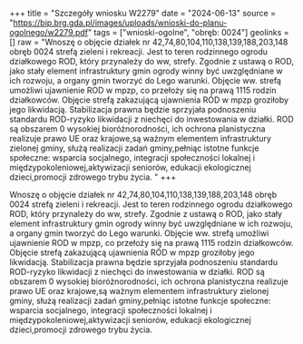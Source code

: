 +++
title = "Szczegóły wniosku W2279"
date = "2024-06-13"
source = "https://bip.brg.gda.pl/images/uploads/wnioski-do-planu-ogolnego/w2279.pdf"
tags = ["wnioski-ogolne", "obręb: 0024"]
geolinks = []
raw = "Wnoszę o objęcie działek nr 42,74,80,104,110,138,139,188,203,148 obręb 0024 strefą zieleni i rekreacji. Jest to teren rodzinnego ogrodu działkowego ROD, który przynależy do ww, strefy. Zgodnie z ustawą o ROD, jako stały element infrastruktury gmin ogrody winny być uwzględniane w ich rozwoju, a organy gmin tworzyć do Lego warunki. Objęcie ww. strefą umożliwi ujawnienie ROD w mpzp, co przełoży się na prawą 1115 rodzin działkowców. Objęcie strefą zakazującą ujawnienia RÓD w mpzp groziłoby jego likwidacją. Stabilizacja prawna będzie sprzyjała podnoszeniu standardu ROD-ryzyko likwidacji z niechęci do inwestowania w działki. ROD są obszarem 0 wysokiej bioróżnorodności, ich ochrona planistyczna realizuje prawo UE oraz krajowe,są ważnym elementem infrastruktury zielonej gminy, służą realizacji zadań gminy,pełniąc istotne funkcje społeczne: wsparcia socjalnego, integracji społeczności lokalnej i międzypokoleniowej,aktywizacji seniorów, edukacji ekologicznej dzieci,promocji zdrowego trybu życia. "
+++

Wnoszę o objęcie działek nr 42,74,80,104,110,138,139,188,203,148 obręb 0024
strefą zieleni i rekreacji. Jest to teren rodzinnego ogrodu działkowego ROD, który przynależy do
ww, strefy. Zgodnie z ustawą o ROD, jako stały element infrastruktury gmin ogrody winny być
uwzględniane w ich rozwoju, a organy gmin tworzyć do Lego warunki. Objęcie ww. strefą
umożliwi ujawnienie ROD w mpzp, co przełoży się na prawą 1115 rodzin działkowców. Objęcie
strefą zakazującą ujawnienia RÓD w mpzp groziłoby jego likwidacją. Stabilizacja prawna będzie
sprzyjała podnoszeniu standardu ROD-ryzyko likwidacji z niechęci do inwestowania w działki.
ROD są obszarem 0 wysokiej bioróżnorodności, ich ochrona planistyczna realizuje prawo UE oraz
krajowe,są ważnym elementem infrastruktury zielonej gminy, służą realizacji zadań
gminy,pełniąc istotne funkcje społeczne: wsparcia socjalnego, integracji społeczności lokalnej i
międzypokoleniowej,aktywizacji seniorów, edukacji ekologicznej dzieci,promocji zdrowego trybu
życia.



